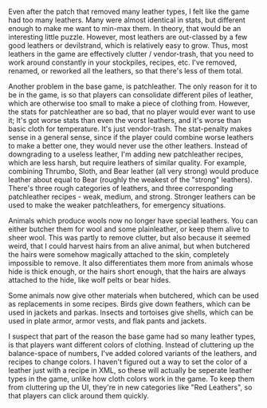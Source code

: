 Even after the patch that removed many leather types, I felt like the game had too many leathers.
Many were almost identical in stats, but different enough to make me want to min-max them.
In theory, that would be an interesting little puzzle.
However, most leathers are out-classed by a few good leathers or devilstrand, which is relatively easy to grow.
Thus, most leathers in the game are effectively clutter / vendor-trash, that you need to work around constantly
in your stockpiles, recipes, etc.
I've removed, renamed, or reworked all the leathers, so that there's less of them total.

Another problem in the base game, is patchleather.
The only reason for it to be in the game, is so that players can consolidate different piles of leather,
which are otherwise too small to make a piece of clothing from.
However, the stats for patchleather are so bad, that no player would ever want to use it;
It's got worse stats than even the worst leathers, and it's worse than basic cloth for temperature.
It's just vendor-trash.
The stat-penalty makes sense in a general sense, since if the player could combine worse leathers to make a better one,
they would never use the other leathers.
Instead of downgrading to a useless leather, I'm adding new patchleather recipes, which are less harsh,
but require leathers of similar quality.
For example, combining Thrumbo, Sloth, and Bear leather (all very strong) would produce leather about equal to Bear
(roughly the weakest of the "strong" leathers).
There's three rough categories of leathers, and three corresponding patchleather recipes - weak, medium, and strong.
Stronger leathers can be used to make the weaker patchleathers, for emergency situations. 

Animals which produce wools now no longer have special leathers.
You can either butcher them for wool and some plainleather, or keep them alive to sheer wool.
This was partly to remove clutter, but also because it seemed weird, that I could harvest hairs from an alive animal,
but when butchered the hairs were somehow magically attached to the skin, completely impossible to remove.
It also differentiates them more from animals whose hide is thick enough, or the hairs short enough,
that the hairs are always attached to the hide, like wolf pelts or bear hides.

Some animals now give other materials when butchered, which can be used as replacements in some recipes.
Birds give down feathers, which can be used in jackets and parkas.
Insects and tortoises give shells, which can be used in plate armor, armor vests, and flak pants and jackets.

I suspect that part of the reason the base game had so many leather types, is that players want different colors of clothing.
Instead of cluttering up the balance-space of numbers, I've added colored variants of the leathers, and recipes to change colors.
I haven't figured out a way to set the color of a leather just with a recipe in XML, so these will actually be seperate leather types in the game,
unlike how cloth colors work in the game.
To keep them from cluttering up the UI, they're in new categories like "Red Leathers", so that players can click around them quickly.
